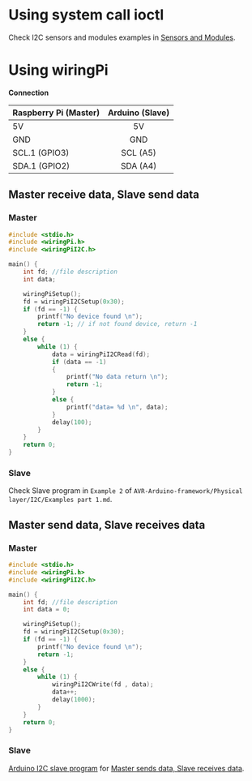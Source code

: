 # Using system call ioctl

Check I2C sensors and modules examples in [Sensors and Modules](../Sensors%20and%20Modules).

# Using wiringPi

**Connection**

| Raspberry Pi (Master) | Arduino (Slave) |
| ------- |:------:|
| 5V   | 5V    |
| GND     | GND    |
| SCL.1 (GPIO3)    | SCL (A5)  |
| SDA.1 (GPIO2) | SDA (A4)|

## Master receive data, Slave send data

### Master

```c
#include <stdio.h>
#include <wiringPi.h>
#include <wiringPiI2C.h>

main() {
	int fd; //file description
	int data;

	wiringPiSetup();
	fd = wiringPiI2CSetup(0x30);
	if (fd == -1) {
		printf("No device found \n");
		return -1; // if not found device, return -1
	}
	else {
		while (1) {
			data = wiringPiI2CRead(fd);
			if (data == -1)
			{
				printf("No data return \n");
				return -1;
			}
			else {
				printf("data= %d \n", data);
			}
			delay(100);
		}
	}
	return 0;
}
```

### Slave

Check Slave program in ``Example 2`` of ``AVR-Arduino-framework/Physical layer/I2C/Examples part 1.md``.

## Master send data, Slave receives data

### Master

```c
#include <stdio.h>
#include <wiringPi.h>
#include <wiringPiI2C.h>

main() {
	int fd; //file description
	int data = 0;

	wiringPiSetup();
	fd = wiringPiI2CSetup(0x30);
	if (fd == -1) {
		printf("No device found \n");
		return -1;
	}
	else {
		while (1) {
			wiringPiI2CWrite(fd , data);
            data++;
			delay(1000);
		}
	}
	return 0;
}
```

### Slave

[Arduino I2C slave program](https://github.com/TranPhucVinh/AVR-Arduino-framework/blob/master/Physical%20layer/Wired%20communication/I2C/Examples.md#slave) for [Master sends data, Slave receives data](https://github.com/TranPhucVinh/AVR-Arduino-framework/blob/master/Physical%20layer/Wired%20communication/I2C/Examples.md#master-sends-data-slave-receives-data).
